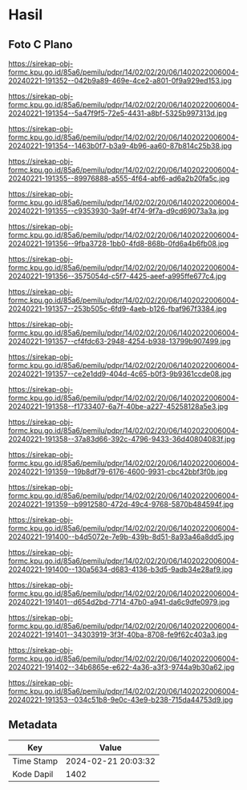 # Hasil

## Foto C Plano

https://sirekap-obj-formc.kpu.go.id/85a6/pemilu/pdpr/14/02/02/20/06/1402022006004-20240221-191352--042b9a89-469e-4ce2-a801-0f9a929ed153.jpg

https://sirekap-obj-formc.kpu.go.id/85a6/pemilu/pdpr/14/02/02/20/06/1402022006004-20240221-191354--5a47f9f5-72e5-4431-a8bf-5325b997313d.jpg

https://sirekap-obj-formc.kpu.go.id/85a6/pemilu/pdpr/14/02/02/20/06/1402022006004-20240221-191354--1463b0f7-b3a9-4b96-aa60-87b814c25b38.jpg

https://sirekap-obj-formc.kpu.go.id/85a6/pemilu/pdpr/14/02/02/20/06/1402022006004-20240221-191355--89976888-a555-4f64-abf6-ad6a2b20fa5c.jpg

https://sirekap-obj-formc.kpu.go.id/85a6/pemilu/pdpr/14/02/02/20/06/1402022006004-20240221-191355--c9353930-3a9f-4f74-9f7a-d9cd69073a3a.jpg

https://sirekap-obj-formc.kpu.go.id/85a6/pemilu/pdpr/14/02/02/20/06/1402022006004-20240221-191356--9fba3728-1bb0-4fd8-868b-0fd6a4b6fb08.jpg

https://sirekap-obj-formc.kpu.go.id/85a6/pemilu/pdpr/14/02/02/20/06/1402022006004-20240221-191356--3575054d-c5f7-4425-aeef-a995ffe677c4.jpg

https://sirekap-obj-formc.kpu.go.id/85a6/pemilu/pdpr/14/02/02/20/06/1402022006004-20240221-191357--253b505c-6fd9-4aeb-b126-fbaf967f3384.jpg

https://sirekap-obj-formc.kpu.go.id/85a6/pemilu/pdpr/14/02/02/20/06/1402022006004-20240221-191357--cf4fdc63-2948-4254-b938-13799b907499.jpg

https://sirekap-obj-formc.kpu.go.id/85a6/pemilu/pdpr/14/02/02/20/06/1402022006004-20240221-191357--ce2e1dd9-404d-4c65-b0f3-9b9361ccde08.jpg

https://sirekap-obj-formc.kpu.go.id/85a6/pemilu/pdpr/14/02/02/20/06/1402022006004-20240221-191358--f1733407-6a7f-40be-a227-45258128a5e3.jpg

https://sirekap-obj-formc.kpu.go.id/85a6/pemilu/pdpr/14/02/02/20/06/1402022006004-20240221-191358--37a83d66-392c-4796-9433-36d40804083f.jpg

https://sirekap-obj-formc.kpu.go.id/85a6/pemilu/pdpr/14/02/02/20/06/1402022006004-20240221-191359--19b8df79-6176-4600-9931-cbc42bbf3f0b.jpg

https://sirekap-obj-formc.kpu.go.id/85a6/pemilu/pdpr/14/02/02/20/06/1402022006004-20240221-191359--b9912580-472d-49c4-9768-5870b484594f.jpg

https://sirekap-obj-formc.kpu.go.id/85a6/pemilu/pdpr/14/02/02/20/06/1402022006004-20240221-191400--b4d5072e-7e9b-439b-8d51-8a93a46a8dd5.jpg

https://sirekap-obj-formc.kpu.go.id/85a6/pemilu/pdpr/14/02/02/20/06/1402022006004-20240221-191400--130a5634-d683-4136-b3d5-9adb34e28af9.jpg

https://sirekap-obj-formc.kpu.go.id/85a6/pemilu/pdpr/14/02/02/20/06/1402022006004-20240221-191401--d654d2bd-7714-47b0-a941-da6c9dfe0979.jpg

https://sirekap-obj-formc.kpu.go.id/85a6/pemilu/pdpr/14/02/02/20/06/1402022006004-20240221-191401--34303919-3f3f-40ba-8708-fe9f62c403a3.jpg

https://sirekap-obj-formc.kpu.go.id/85a6/pemilu/pdpr/14/02/02/20/06/1402022006004-20240221-191402--34b6865e-e622-4a36-a3f3-9744a9b30a62.jpg

https://sirekap-obj-formc.kpu.go.id/85a6/pemilu/pdpr/14/02/02/20/06/1402022006004-20240221-191353--034c51b8-9e0c-43e9-b238-715da44753d9.jpg


## Metadata

| Key        | Value               |
| ---------- | ------------------- |
| Time Stamp | 2024-02-21 20:03:32 |
| Kode Dapil | 1402                |



